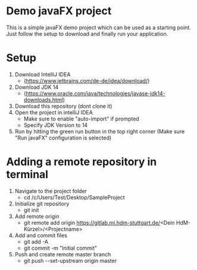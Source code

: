 # Demo javaFX project
This is a simple javaFX demo project which can be used as a starting point.
Just follow the setup to download and finally run your application.

# Setup
 1. Download IntelliJ IDEA
	- (https://www.jetbrains.com/de-de/idea/download/)
 2. Download JDK 14
	- (https://www.oracle.com/java/technologies/javase-jdk14-downloads.html)
 3. Download this repository (dont clone it)
 4. Open the project in intelliJ IDEA
	- Make sure to enable "auto-import" if prompted
	- Specify JDK Version to 14
 5. Run by hitting the green run button in the top right corner (Make sure "Run javaFX" configuration is selected)

# Adding a remote repository in terminal
1. Navigate to the project folder 
	- cd /c/Users/Test/Desktop/SampleProject
2. Initialize git repository
	- git init
3. Add remote origin
	- git remote add origin https://gitlab.mi.hdm-stuttgart.de/<Dein HdM-Kürzel>/\<Projectname>
4. Add and commit files
	- git add -A
	- git commit -m "Initial commit"
5. Push and create remote master branch
	- git push --set-upstream origin master